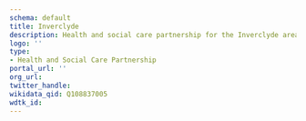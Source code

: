```yaml
---
schema: default
title: Inverclyde
description: Health and social care partnership for the Inverclyde area
logo: ''
type:
- Health and Social Care Partnership
portal_url: ''
org_url: 
twitter_handle: 
wikidata_qid: Q108837005
wdtk_id: 
---
```

